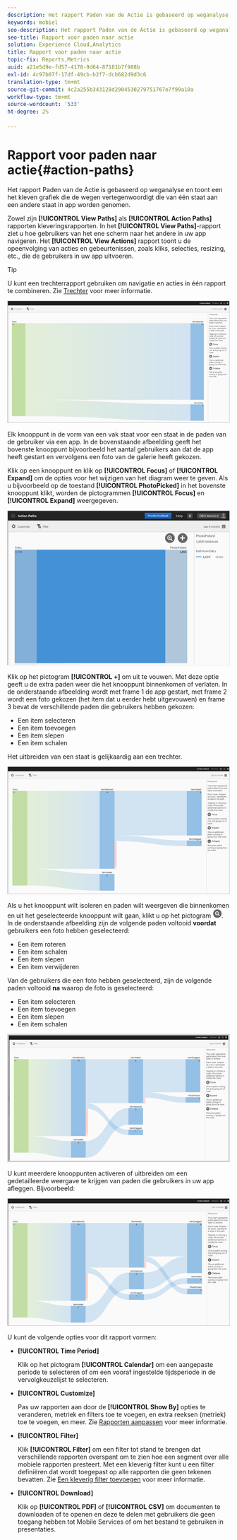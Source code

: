 ```yaml
---
description: Het rapport Paden van de Actie is gebaseerd op weganalyse en toont een het kleven grafiek die de wegen vertegenwoordigt die van één staat aan een andere staat in app worden genomen.
keywords: mobiel
seo-description: Het rapport Paden van de Actie is gebaseerd op weganalyse en toont een het kleven grafiek die de wegen vertegenwoordigt die van één staat aan een andere staat in app worden genomen.
seo-title: Rapport voor paden naar actie
solution: Experience Cloud,Analytics
title: Rapport voor paden naar actie
topic-fix: Reports,Metrics
uuid: a21e5d9e-fd57-4178-9d64-87181b7f988b
exl-id: 4c97b07f-17df-49cb-b2f7-dcb682d9d3c6
translation-type: tm+mt
source-git-commit: 4c2a255b343128d2904530279751767e7f99a10a
workflow-type: tm+mt
source-wordcount: '533'
ht-degree: 2%

---
```


# Rapport voor paden naar actie{#action-paths}

Het rapport Paden van de Actie is gebaseerd op weganalyse en toont een het kleven grafiek die de wegen vertegenwoordigt die van één staat aan een andere staat in app worden genomen.

Zowel zijn **[!UICONTROL View Paths]** als **[!UICONTROL Action Paths]** rapporten kleveringsrapporten. In het **[!UICONTROL View Paths]**-rapport ziet u hoe gebruikers van het ene scherm naar het andere in uw app navigeren. Het **[!UICONTROL View Actions]** rapport toont u de opeenvolging van acties en gebeurtenissen, zoals kliks, selecties, resizing, etc., die de gebruikers in uw app uitvoeren.

>[!TIP]
>
>U kunt een trechterrapport gebruiken om navigatie en acties in één rapport te combineren. Zie [Trechter](/help/using/usage/reports-funnel.md) voor meer informatie.

![](assets/action_paths.png)

Elk knooppunt in de vorm van een vak staat voor een staat in de paden van de gebruiker via een app. In de bovenstaande afbeelding geeft het bovenste knooppunt bijvoorbeeld het aantal gebruikers aan dat de app heeft gestart en vervolgens een foto van de galerie heeft gekozen.

Klik op een knooppunt en klik op **[!UICONTROL Focus]** of **[!UICONTROL Expand]** om de opties voor het wijzigen van het diagram weer te geven. Als u bijvoorbeeld op de toestand **[!UICONTROL PhotoPicked]** in het bovenste knooppunt klikt, worden de pictogrammen **[!UICONTROL Focus]** en **[!UICONTROL Expand]** weergegeven.

![](assets/action_paths_icons.png)

Klik op het pictogram **[!UICONTROL +]** om uit te vouwen. Met deze optie geeft u de extra paden weer die het knooppunt binnenkomen of verlaten. In de onderstaande afbeelding wordt met frame 1 de app gestart, met frame 2 wordt een foto gekozen (het item dat u eerder hebt uitgevouwen) en frame 3 bevat de verschillende paden die gebruikers hebben gekozen:

* Een item selecteren
* Een item toevoegen
* Een item slepen
* Een item schalen

Het uitbreiden van een staat is gelijkaardig aan een trechter.

![actiepad uitvouwen](assets/action_paths_expand.png)

Als u het knooppunt wilt isoleren en paden wilt weergeven die binnenkomen en uit het geselecteerde knooppunt wilt gaan, klikt u op het pictogram ![focus](assets/icon_focus.png). In de onderstaande afbeelding zijn de volgende paden voltooid **voordat** gebruikers een foto hebben geselecteerd:

* Een item roteren
* Een item schalen
* Een item slepen
* Een item verwijderen

Van de gebruikers die een foto hebben geselecteerd, zijn de volgende paden voltooid **na** waarop de foto is geselecteerd:

* Een item selecteren
* Een item toevoegen
* Een item slepen
* Een item schalen

![actiepadfocus](assets/action_paths_focus.png)

U kunt meerdere knooppunten activeren of uitbreiden om een gedetailleerde weergave te krijgen van paden die gebruikers in uw app afleggen. Bijvoorbeeld:

![actiepad, meerdere](assets/action_paths_mult.png)

U kunt de volgende opties voor dit rapport vormen:

* **[!UICONTROL Time Period]**

   Klik op het pictogram **[!UICONTROL Calendar]** om een aangepaste periode te selecteren of om een vooraf ingestelde tijdsperiode in de vervolgkeuzelijst te selecteren.

* **[!UICONTROL Customize]**

   Pas uw rapporten aan door de **[!UICONTROL Show By]** opties te veranderen, metriek en filters toe te voegen, en extra reeksen (metriek) toe te voegen, en meer. Zie [Rapporten aanpassen](/help/using/usage/reports-customize/reports-customize.md) voor meer informatie.

* **[!UICONTROL Filter]**

   Klik **[!UICONTROL Filter]** om een filter tot stand te brengen dat verschillende rapporten overspant om te zien hoe een segment over alle mobiele rapporten presteert. Met een kleverig filter kunt u een filter definiëren dat wordt toegepast op alle rapporten die geen tekenen bevatten. Zie [Een kleverig filter toevoegen](/help/using/usage/reports-customize/t-sticky-filter.md) voor meer informatie.

* **[!UICONTROL Download]**

   Klik op **[!UICONTROL PDF]** of **[!UICONTROL CSV]** om documenten te downloaden of te openen en deze te delen met gebruikers die geen toegang hebben tot Mobile Services of om het bestand te gebruiken in presentaties.
